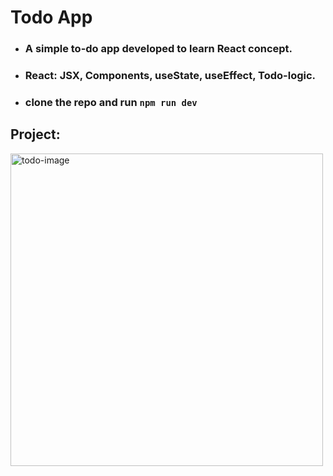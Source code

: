 # Todo App

- ### A simple to-do app developed to learn React concept.
- ### React: JSX, Components, useState, useEffect, Todo-logic.
- ### clone the repo and run `npm run dev`

## Project:

<img src="https://res.cloudinary.com/dxvafakmn/image/upload/v1727581187/Small-projects/r5ezxvujhldlhh2fb8do.png" alt="todo-image" width="500"/>
